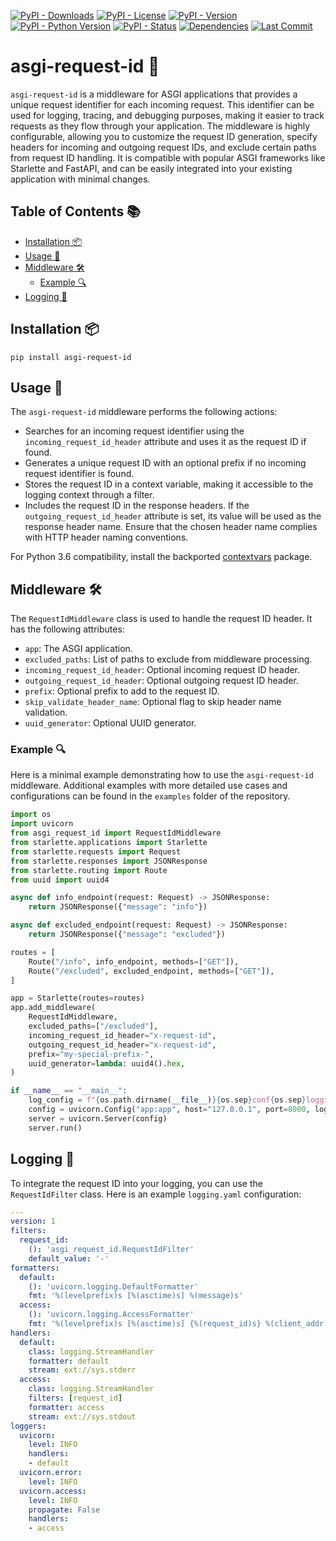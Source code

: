 [![PyPI - Downloads](https://img.shields.io/pypi/dm/asgi-request-id.svg)](https://pypi.org/project/asgi-request-id/)
[![PyPI - License](https://img.shields.io/pypi/l/asgi-request-id)](https://pypi.org/project/asgi-request-id/)
[![PyPI - Version](https://img.shields.io/pypi/v/asgi-request-id.svg)](https://pypi.org/project/asgi-request-id/)
[![PyPI - Python Version](https://img.shields.io/pypi/pyversions/asgi-request-id)](https://pypi.org/project/asgi-request-id/)
[![PyPI - Status](https://img.shields.io/pypi/status/asgi-request-id)](https://pypi.org/project/asgi-request-id/)
[![Dependencies](https://img.shields.io/librariesio/release/pypi/asgi-request-id)](https://libraries.io/pypi/asgi-request-id/)
[![Last Commit](https://img.shields.io/github/last-commit/arni-inaba/asgi-request-id)](https://github.com/arni-inaba/asgi-request-id/commits/main)

# asgi-request-id 🌟

`asgi-request-id` is a middleware for ASGI applications that provides a unique request identifier for each incoming request. This identifier can be used for logging, tracing, and debugging purposes, making it easier to track requests as they flow through your application. The middleware is highly configurable, allowing you to customize the request ID generation, specify headers for incoming and outgoing request IDs, and exclude certain paths from request ID handling. It is compatible with popular ASGI frameworks like Starlette and FastAPI, and can be easily integrated into your existing application with minimal changes.

## Table of Contents 📚

- [Installation 📦](#installation)
- [Usage 🚀](#usage)
- [Middleware 🛠️](#middleware)
  - [Example 🔍](#example)
- [Logging 📝](#logging)

## Installation 📦

```
pip install asgi-request-id
```

## Usage 🚀

The `asgi-request-id` middleware performs the following actions:

- Searches for an incoming request identifier using the `incoming_request_id_header` attribute and uses it as the request ID if found.
- Generates a unique request ID with an optional prefix if no incoming request identifier is found.
- Stores the request ID in a context variable, making it accessible to the logging context through a filter.
- Includes the request ID in the response headers. If the `outgoing_request_id_header` attribute is set, its value will be used as the response header name. Ensure that the chosen header name complies with HTTP header naming conventions.

For Python 3.6 compatibility, install the backported [contextvars](https://github.com/MagicStack/contextvars) package.

## Middleware 🛠️

The `RequestIdMiddleware` class is used to handle the request ID header. It has the following attributes:

- `app`: The ASGI application.
- `excluded_paths`: List of paths to exclude from middleware processing.
- `incoming_request_id_header`: Optional incoming request ID header.
- `outgoing_request_id_header`: Optional outgoing request ID header.
- `prefix`: Optional prefix to add to the request ID.
- `skip_validate_header_name`: Optional flag to skip header name validation.
- `uuid_generator`: Optional UUID generator.

### Example 🔍

Here is a minimal example demonstrating how to use the `asgi-request-id` middleware. Additional examples with more detailed use cases and configurations can be found in the `examples` folder of the repository.

```python
import os
import uvicorn
from asgi_request_id import RequestIdMiddleware
from starlette.applications import Starlette
from starlette.requests import Request
from starlette.responses import JSONResponse
from starlette.routing import Route
from uuid import uuid4

async def info_endpoint(request: Request) -> JSONResponse:
    return JSONResponse({"message": "info"})

async def excluded_endpoint(request: Request) -> JSONResponse:
    return JSONResponse({"message": "excluded"})

routes = [
    Route("/info", info_endpoint, methods=["GET"]),
    Route("/excluded", excluded_endpoint, methods=["GET"]),
]

app = Starlette(routes=routes)
app.add_middleware(
    RequestIdMiddleware,
    excluded_paths=["/excluded"],
    incoming_request_id_header="x-request-id",
    outgoing_request_id_header="x-request-id",
    prefix="my-special-prefix-",
    uuid_generator=lambda: uuid4().hex,
)

if __name__ == "__main__":
    log_config = f"{os.path.dirname(__file__)}{os.sep}conf{os.sep}logging.yaml"
    config = uvicorn.Config("app:app", host="127.0.0.1", port=8000, log_config=log_config)
    server = uvicorn.Server(config)
    server.run()
```

## Logging 📝

To integrate the request ID into your logging, you can use the `RequestIdFilter` class. Here is an example `logging.yaml` configuration:

```yaml
---
version: 1
filters:
  request_id:
    (): 'asgi_request_id.RequestIdFilter'
    default_value: '-'
formatters:
  default:
    (): 'uvicorn.logging.DefaultFormatter'
    fmt: '%(levelprefix)s [%(asctime)s] %(message)s'
  access:
    (): 'uvicorn.logging.AccessFormatter'
    fmt: '%(levelprefix)s [%(asctime)s] {%(request_id)s} %(client_addr)s - "%(request_line)s" %(status_code)s'
handlers:
  default:
    class: logging.StreamHandler
    formatter: default
    stream: ext://sys.stderr
  access:
    class: logging.StreamHandler
    filters: [request_id]
    formatter: access
    stream: ext://sys.stdout
loggers:
  uvicorn:
    level: INFO
    handlers:
    - default
  uvicorn.error:
    level: INFO
  uvicorn.access:
    level: INFO
    propagate: False
    handlers:
    - access
```